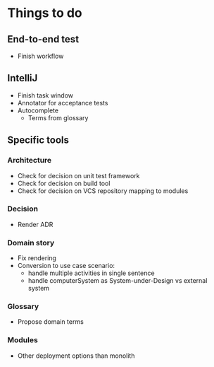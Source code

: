# Things to do

## End-to-end test

- Finish workflow


## IntelliJ

- Finish task window
- Annotator for acceptance tests
- Autocomplete
  - Terms from glossary


## Specific tools

### Architecture

- Check for decision on unit test framework
- Check for decision on build tool
- Check for decision on VCS repository mapping to modules

### Decision

- Render ADR

### Domain story

- Fix rendering
- Conversion to use case scenario:
  - handle multiple activities in single sentence
  - handle computerSystem as System-under-Design vs external system

### Glossary

- Propose domain terms

### Modules

- Other deployment options than monolith
